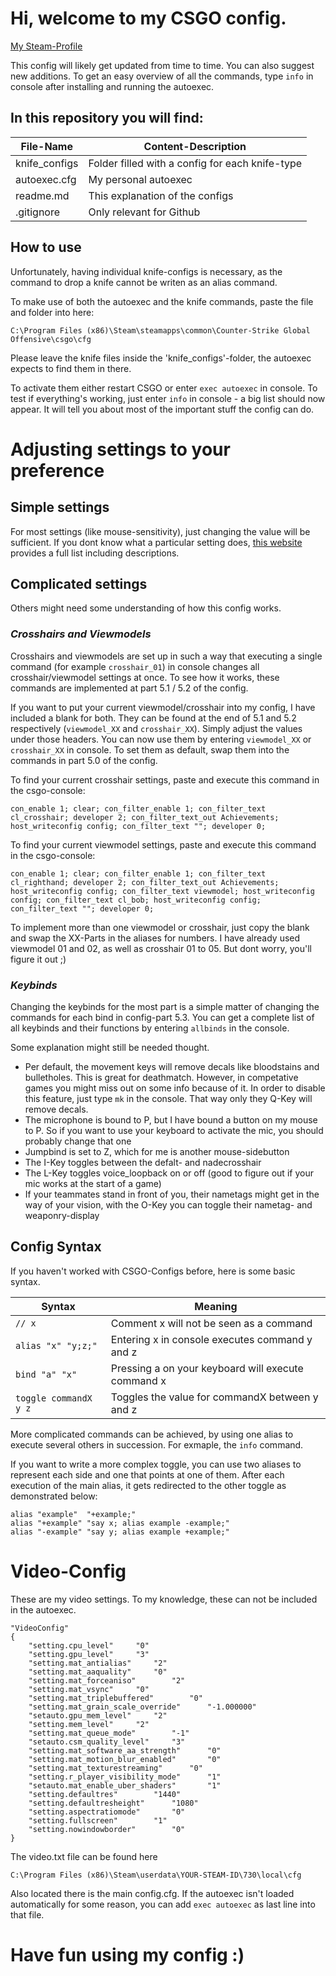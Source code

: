# Hi, welcome to my CSGO config.

[My Steam-Profile](https://steamcommunity.com/id/MordorsElite/)

This config will likely get updated from time to time. You can also suggest new additions. To get an easy overview of all the commands, type `info` in console after installing and running the autoexec.

## In this repository you will find:

| File-Name    | Content-Description                      |
|--------------|------------------------------------------|
|knife_configs | Folder filled with a config for each knife-type |
|autoexec.cfg  | My personal autoexec |
|readme.md   | This explanation of the configs |
|.gitignore | Only relevant for Github |

## How to use
Unfortunately, having individual knife-configs is necessary, as the command to drop a knife cannot be writen as an alias command.

To make use of both the autoexec and the knife commands, paste the file and folder into here:
```
C:\Program Files (x86)\Steam\steamapps\common\Counter-Strike Global Offensive\csgo\cfg
```
Please leave the knife files inside the 'knife_configs'-folder, the autoexec expects to find them in there.

To activate them either restart CSGO or enter `exec autoexec` in console. To test if everything's working, just enter `info` in console - a big list should now appear. It will tell you about most of the important stuff the config can do.

# Adjusting settings to your preference

## Simple settings

For most settings (like mouse-sensitivity), just changing the value will be sufficient. If you dont know what a particular setting does, [this website](https://totalcsgo.com/commands) provides a full list including descriptions.

## Complicated settings

Others might need some understanding of how this config works. 

### _Crosshairs and Viewmodels_

Crosshairs and viewmodels are set up in such a way that executing a single command (for example `crosshair_01`) in console changes all crosshair/viewmodel settings at once. To see how it works, these commands are implemented at part 5.1 / 5.2 of the config. 

If you want to put your current viewmodel/crosshair into my config, I have included a blank for both. They can be found at the end of 5.1 and 5.2 respectively (`viewmodel_XX` and `crosshair_XX`). Simply adjust the values under those headers. You can now use them by entering `viewmodel_XX` or `crosshair_XX` in console. To set them as default, swap them into the commands in part 5.0 of the config.

To find your current crosshair settings, paste and execute this command in the csgo-console:
```
con_enable 1; clear; con_filter_enable 1; con_filter_text cl_crosshair; developer 2; con_filter_text_out Achievements; host_writeconfig config; con_filter_text ""; developer 0;
```

To find your current viewmodel settings, paste and execute this command in the csgo-console:
```
con_enable 1; clear; con_filter_enable 1; con_filter_text cl_righthand; developer 2; con_filter_text_out Achievements; host_writeconfig config; con_filter_text viewmodel; host_writeconfig config; con_filter_text cl_bob; host_writeconfig config; con_filter_text ""; developer 0;
```

To implement more than one viewmodel or crosshair, just copy the blank and swap the XX-Parts in the aliases for numbers. I have already used viewmodel 01 and 02, as well as crosshair 01 to 05. But dont worry, you'll figure it out ;)

### _Keybinds_

Changing the keybinds for the most part is a simple matter of changing the commands for each bind in config-part 5.3. You can get a complete list of all keybinds and their functions by entering `allbinds` in the console.

Some explanation might still be needed thought. 
* Per default, the movement keys will remove decals like bloodstains and bulletholes. This is great for deathmatch. However, in competative games you might miss out on some info because of it. In order to disable this feature, just type `mk` in the console. That way only they Q-Key will remove decals. 
* The microphone is bound to P, but I have bound a button on my mouse to P. So if you want to use your keyboard to activate the mic, you should probably change that one
* Jumpbind is set to Z, which for me is another mouse-sidebutton
* The I-Key toggles between the defalt- and nadecrosshair
* The L-Key toggles voice_loopback on or off (good to figure out if your mic works at the start of a game)
* If your teammates stand in front of you, their nametags might get in the way of your vision, with the O-Key you can toggle their nametag- and weaponry-display

## Config Syntax

If you haven't worked with CSGO-Configs before, here is some basic syntax.

| Syntax | Meaning |
|--------|---------|
| `// x` | Comment x will not be seen as a command |
| `alias "x" "y;z;"` | Entering x in console executes command y and z |
| `bind "a" "x"` | Pressing a on your keyboard will execute command x |
| `toggle commandX y z` | Toggles the value for commandX between y and z |

More complicated commands can be achieved, by using one alias to execute several others in succession. For exmaple, the `info` command.

If you want to write a more complex toggle, you can use two aliases to represent each side and one that points at one of them. After each execution of the main alias, it gets redirected to the other toggle as demonstrated below:
```
alias "example"  "+example;"
alias "+example" "say x; alias example -example;"
alias "-example" "say y; alias example +example;"
```

#

# Video-Config

These are my video settings. To my knowledge, these can not be included in the autoexec.

```
"VideoConfig"
{
	"setting.cpu_level"		"0"
	"setting.gpu_level"		"3"
	"setting.mat_antialias"		"2"
	"setting.mat_aaquality"		"0"
	"setting.mat_forceaniso"		"2"
	"setting.mat_vsync"		"0"
	"setting.mat_triplebuffered"		"0"
	"setting.mat_grain_scale_override"		"-1.000000"
	"setauto.gpu_mem_level"		"2"
	"setting.mem_level"		"2"
	"setting.mat_queue_mode"		"-1"
	"setauto.csm_quality_level"		"3"
	"setting.mat_software_aa_strength"		"0"
	"setting.mat_motion_blur_enabled"		"0"
	"setting.mat_texturestreaming"		"0"
	"setting.r_player_visibility_mode"		"1"
	"setauto.mat_enable_uber_shaders"		"1"
	"setting.defaultres"		"1440"
	"setting.defaultresheight"		"1080"
	"setting.aspectratiomode"		"0"
	"setting.fullscreen"		"1"
	"setting.nowindowborder"		"0"
}

```
The video.txt file can be found here
```
C:\Program Files (x86)\Steam\userdata\YOUR-STEAM-ID\730\local\cfg
```
Also located there is the main config.cfg. If the autoexec isn't loaded automatically for some reason, you can add `exec autoexec` as last line into that file.

# Have fun using my config :)
